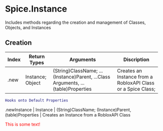 # Spice.Instance
Includes methods regarding the creation and management of Classes, Objects, and Instances

## Creation

Index | Return Types | Arguments | Discription
--- | --- | --- | ---
.new | Instance; Object | (String)ClassName; ...(Instance)Parent, ...Class Arguments, ...(table)Properties | Creates an Instance from a RobloxAPI Class or a Spice Class; 
```lua
Hooks onto Default Properties
```
.newInstance | Instance | (String)ClassName; (Instance)Parent, (table)Properties | Creates an Instance from a RobloxAPI Class

<dl>
	<font color = "red">This is some text!</font>
</dl>
